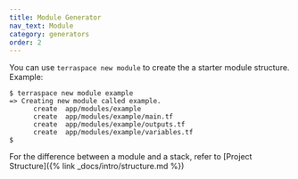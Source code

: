 ```yaml
---
title: Module Generator
nav_text: Module
category: generators
order: 2
---
```


You can use `terraspace new module` to create the a starter module structure. Example:

    $ terraspace new module example
    => Creating new module called example.
          create  app/modules/example
          create  app/modules/example/main.tf
          create  app/modules/example/outputs.tf
          create  app/modules/example/variables.tf
    $

For the difference between a module and a stack, refer to [Project Structure]({% link _docs/intro/structure.md %})